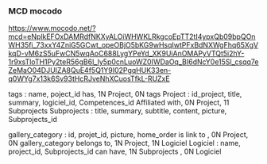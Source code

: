 ### MCD mocodo 
https://www.mocodo.net/?mcd=eNplkEFOxDAMRdfNKXyALOiWHWKLRkgcoEpTT2tI4ypxQb09bpQOnWH35fi_73xxY4ZniG5GCwt_opeOBjO5bKG9wHsqIwtPFxBdNXWgFhq65XgVkqD-vM6zS5uFwCN5wqAoC688LygYPeYd_XK9UiAnOMAPyVTQt5i2hY-1r9xsTloTH1Py2teR56gB6l_Iy5p0cnLuoWZ0IWDaOq_BI6dNcY0e15Sl_csqq7eZeMaO04DJUIZA8QuE4f5Q1Y9I02PgqHUK33en-q0WYg7x13k6Sv93tHcRJveNhXCuosTfkL-RUZxE


tags : name, poject_id
has, 1N Project, 0N tags
Project : id_project, title, summary, logiciel_id, Competences_id
Affiliated with, 0N Project, 11 Subprojects
Subprojects : title, summary, subtitle, content, picture, Subprojects_id

gallery_category : 	id,	projet_id,	picture,	home_order
is link to , 0N Project, 0N gallery_category
belongs to, 1N Project, 1N Logiciel
Logiciel : name, project_id, Subprojects_id
can have, 1N Subprojects , 0N Logiciel
